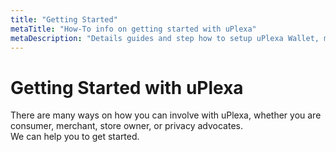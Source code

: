 ```yaml
---
title: "Getting Started"
metaTitle: "How-To info on getting started with uPlexa"
metaDescription: "Details guides and step how to setup uPlexa Wallet, mining and setting up uPlexa Ecosystem"
---
```


# Getting Started with uPlexa

There are many ways on how you can involve with uPlexa, whether you are consumer, merchant, store owner, or privacy advocates.  
We can help you to get started.